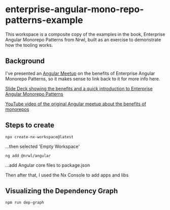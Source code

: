 # enterprise-angular-mono-repo-patterns-example

This workspace is a composite copy of the examples in the book, Enterprise Angular Monorepo Patterns from Nrwl,
built as an exercise to demonstrate how the tooling works.

## Background

I've presented an [Angular Meetup](https://www.meetup.com/angular-sussex/events/269952520/) on the benefits of Enterprise Angular Monorepo Patterns, so it makes sense to link back to it for more info here.

[Slide Deck showing the benefits and a quick introduction to Enterprise Angular Monorepo Patterns](https://docs.google.com/presentation/d/1onEJciG3Yxb5PoOxl9ZyYCcdc-FykPEoDl4utx4k7WU/edit?usp=sharing)

[YouTube video of the original Angular meetup about the benefits of monorepos](https://youtu.be/PLGnU2em7GI?t=2330)

## Steps to create

```
npx create-nx-workspace@latest
```

...then selected 'Empty Workspace'

```
ng add @nrwl/angular
```

...add Angular core files to package.json

Then after that, I used the Nx Console to add apps and libs

## Visualizing the Dependency Graph

```
npm run dep-graph
```
